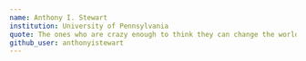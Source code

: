 ```yaml
---
name: Anthony I. Stewart
institution: University of Pennsylvania
quote: The ones who are crazy enough to think they can change the world are the ones who do. the same.
github_user: anthonyistewart
---
```

